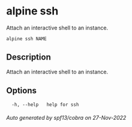 # alpine ssh

Attach an interactive shell to an instance.

```
alpine ssh NAME
```

## Description

Attach an interactive shell to an instance.

## Options

```
  -h, --help   help for ssh
```

###### Auto generated by spf13/cobra on 27-Nov-2022
